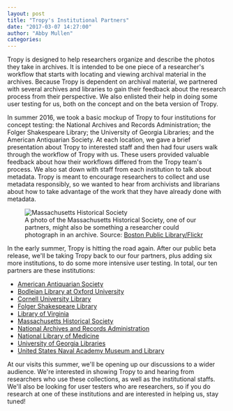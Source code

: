 ```yaml
---
layout: post
title: "Tropy's Institutional Partners"
date: "2017-03-07 14:27:00"
author: "Abby Mullen"
categories:
---
```


Tropy is designed to help researchers organize and describe the photos they take in archives. It is intended to be one piece of a researcher's workflow that starts with locating and viewing archival material in the archives. Because Tropy is dependent on archival material, we partnered with several archives and libraries to gain their feedback about the research process from their perspective. We also enlisted their help in doing some user testing for us, both on the concept and on the beta version of Tropy.



In summer 2016, we took a basic mockup of Tropy to four institutions for concept testing: the National Archives and Records Administration; the Folger Shakespeare Library; the University of Georgia Libraries; and the American Antiquarian Society. At each location, we gave a brief presentation about Tropy to interested staff and then had four users walk through the workflow of Tropy with us. These users provided valuable feedback about how their workflows differed from the Tropy team's process. We also sat down with staff from each institution to talk about metadata. Tropy is meant to encourage researchers to collect and use metadata responsibly, so we wanted to hear from archivists and librarians about how to take advantage of the work that they have already done with metadata.

<figure><img src="https://c1.staticflickr.com/6/5271/5912764039_c7c4581e2d_b.jpg" alt="Massachusetts Historical Society"><figcaption>A photo of the Massachusetts Historical Society, one of our partners, might also be something a researcher could photograph in an archive. Source: <a href="https://www.flickr.com/photos/boston_public_library/">Boston Public Library/Flickr</a></figcaption></figure>

In the early summer, Tropy is hitting the road again. After our public beta release, we'll be taking Tropy back to our four partners, plus adding six more institutions, to do some more intensive user testing. In total, our ten partners are these institutions:

- [American Antiquarian Society](http://www.americanantiquarian.org/)
- [Bodleian Library at Oxford University](http://www.bodleian.ox.ac.uk/)
- [Cornell University Library](https://www.library.cornell.edu/)
- [Folger Shakespeare Library](http://www.folger.edu/)
- [Library of Virginia](http://www.lva.virginia.gov/)
- [Massachusetts Historical Society](https://www.masshist.org/)
- [National Archives and Records Administration](https://www.archives.gov/)
- [National Library of Medicine](https://www.nlm.nih.gov/)
- [University of Georgia Libraries](http://www.libs.uga.edu/)
- [United States Naval Academy Museum and Library](https://www.usna.edu/Museum/)

At our visits this summer, we'll be opening up our discussions to a wider audience. We're interested in showing Tropy to and hearing from researchers who use these collections, as well as the institutional staffs. We'll also be looking for user testers who are researchers, so if you do research at one of these institutions and are interested in helping us, stay tuned!
